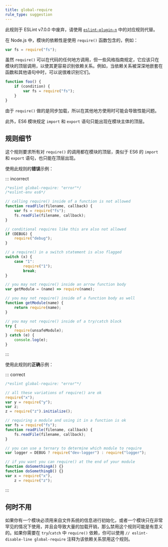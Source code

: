 ```yaml
---
title: global-require
rule_type: suggestion
---
```


此规则于 ESLint v7.0.0 中废弃，请使用 [`eslint-plugin-n`](https://github.com/eslint-community/eslint-plugin-n) 中的对应规则代替。

在 Node.js 中，模块的依赖性是使用 `require()` 函数包含的，例如：

```js
var fs = require("fs");
```

虽然 `require()` 可以在代码的任何地方调用，但一些风格指南规定，它应该只在模块的顶层调用，以使其更容易识别依赖关系。例如，当依赖关系被深深地嵌套在函数和其他语句中时，可以说很难识别它们。

```js
function foo() {
    if (condition) {
        var fs = require("fs");
    }
}
```

由于 `require()` 做的是同步加载，所以在其他地方使用时可能会导致性能问题。

此外，ES6 模块规定 `import` 和 `export` 语句只能出现在模块主体的顶层。

## 规则细节

这个规则要求所有对 `require()` 的调用都在模块的顶层，类似于 ES6 的 `import` 和 `export` 语句，也只能在顶层出现。

使用此规则的**错误**示例：

::: incorrect

```js
/*eslint global-require: "error"*/
/*eslint-env es6*/

// calling require() inside of a function is not allowed
function readFile(filename, callback) {
    var fs = require("fs");
    fs.readFile(filename, callback);
}

// conditional requires like this are also not allowed
if (DEBUG) {
    require("debug");
}

// a require() in a switch statement is also flagged
switch (x) {
    case "1":
        require("1");
        break;
}

// you may not require() inside an arrow function body
var getModule = (name) => require(name);

// you may not require() inside of a function body as well
function getModule(name) {
    return require(name);
}

// you may not require() inside of a try/catch block
try {
    require(unsafeModule);
} catch (e) {
    console.log(e);
}
```

:::

使用此规则的**正确**示例：

::: correct

```js
/*eslint global-require: "error"*/

// all these variations of require() are ok
require("x");
var y = require("y");
var z;
z = require("z").initialize();

// requiring a module and using it in a function is ok
var fs = require("fs");
function readFile(filename, callback) {
    fs.readFile(filename, callback);
}

// you can use a ternary to determine which module to require
var logger = DEBUG ? require("dev-logger") : require("logger");

// if you want you can require() at the end of your module
function doSomethingA() {}
function doSomethingB() {}
var x = require("x"),
    z = require("z");
```

:::

## 何时不用

如果你有一个模块必须用来自文件系统的信息进行初始化，或者一个模块只在非常罕见的情况下使用，并且会导致大量的加载开销，那么禁用这个规则可能是有意义的。如果你需要在 `try`/`catch` 中  `require()` 依赖，你可以使用 `// eslint-disable-line global-require` 注释为该依赖关系禁用这个规则。
